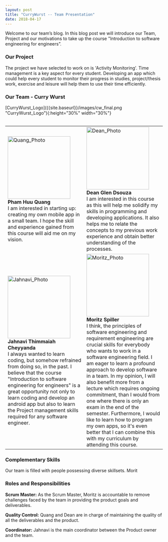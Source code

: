 ```yaml
---
layout: post
title: "CurryWurst -- Team Presentation"
date: 2018-04-17
---
```


<body>
<div>
<p>Welcome to our team’s blog. In this blog post we will introduce our Team, Project and our motivations to take up the course "Introduction to software engineering for engineers”.</p>
</div>
<div>
<h3>Our Project</h3>
<p>The project we have selected to work on is 'Activity Monitoring'. Time management is a key aspect for every student. Developing an app which could help every student to monitor their progress in studies, project/thesis work, exercise and leisure will help them to use their time efficiently. </p>
</div>
<div>
  <h3>Our Team - Curry Wurst</h3>
  [CurryWurst_Logo]({{site.baseurl}}/images/cw_final.png "CurryWurst_Logo"){:height="30%" width="30%"}
  <!--<img src=url('{{site.baseurl}}/images/cw_final.png') alt="CurryWurst_Logo" width="300" height="241">-->
</div>
<br>
<table style="width:100%">
  <tr>
    <td width="500" vertical-align="top"><img src="https://github.com/DBSE-teaching/isee2018-CurryWurst/blob/master/docs/images/Male.jpg" alt="Quang_Photo" width="200" height="200"><br><b>Pham Huu Quang</b><br><a>I am interested in starting up: creating my own mobile app in a small team. I hope the skill and experience gained from this course will aid me on my vision.</a></td>
    <td width="500" vertical-align="top"><img src="https://github.com/DBSE-teaching/isee2018-CurryWurst/blob/master/docs/images/Male.jpg" alt="Dean_Photo" width="200" height="200"><br><b>Dean Glen Dsouza</b><br><a>I am interested in this course as this will help me solidify my skills in programming and developing applications. It also helps me to relate the concepts to my previous work experience and obtain better understanding of the processes.</a></td>
  </tr>
  <tr>
    <td width="500" vertical-align="top"><img src="https://github.com/DBSE-teaching/isee2018-CurryWurst/blob/master/docs/images/Female.jpg" alt="Jahnavi_Photo" width="200" height="200"><br><b>Jahnavi Thimmaiah Cheyyanda</b><br><a>I always wanted to learn coding, but somehow refrained from doing so, in the past. I believe that the course "Introduction to software engineering for engineers" is a great opportunity not only to learn coding and develop an android app but also to learn the Project management skills required for any software engineer.</a></td>
    <td width="500" vertical-align="top"><img src="https://github.com/DBSE-teaching/isee2018-CurryWurst/blob/master/docs/images/Male.jpg" alt="Moritz_Photo" width="200" height="200"><br><b>Moritz Spiller</b><br><a>I think, the principles of software engineering and requirement engineering are crucial skills for everybody who wants to work in a software engineering field. I am eager to learn a profound approach to develop software in a team. In my opinion, I will also benefit more from a lecture which requires ongoing commitment, than I would from one where there is only an exam in the end of the semester. Furthermore, I would like to learn how to program my own apps, so it's even better that I can combine this with my curriculum by attending this course.</a></td>
  </tr>
</table>


<div>
  <h3>Complementary Skills</h3>
  <p>Our team is filled with people possessing diverse skillsets. Morit</p>
</div>

<div>
  <h3>Roles and Responsibilities</h3>
  <p><b>Scrum Master:</b> As the Scrum Master, Moritz is accountable to remove challenges faced by the team in providing the product goals and deliverables.</p>
  <p><b>Quality Control:</b> Quang and Dean are in charge of maintaining the quality of all the deliverables and the product.</p>
  <p><b>Coordinator:</b> Jahnavi is the main coordinator between the Product owner and the team.</p>
</div>




</body>
